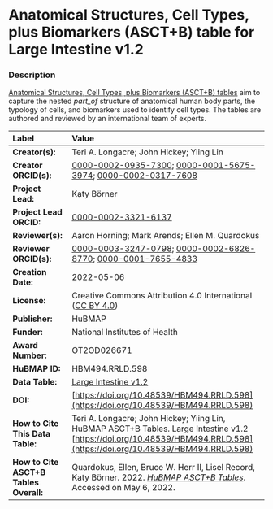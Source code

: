 # Anatomical Structures, Cell Types, plus Biomarkers (ASCT+B) table for Large Intestine v1.2

### Description
[Anatomical Structures, Cell Types, plus Biomarkers (ASCT+B) tables](https://humanatlas.io/asctb-tables) aim to capture the nested *part_of* structure of anatomical human body parts, the typology of cells, and biomarkers used to identify cell types. The tables are authored and reviewed by an international team of experts.

| Label | Value |
| :------------- |:-------------|
| **Creator(s):** | Teri A. Longacre; John Hickey; Yiing Lin |
| **Creator ORCID(s):** | [0000-0002-0935-7300](https://orcid.org/0000-0002-0935-7300); [0000-0001-5675-3974](https://orcid.org/0000-0001-5675-3974); [0000-0002-0317-7608](https://orcid.org/0000-0002-0317-7608) |
| **Project Lead:** | Katy B&ouml;rner |
| **Project Lead ORCID:** | [0000-0002-3321-6137](https://orcid.org/0000-0002-3321-6137) |
| **Reviewer(s):** | Aaron Horning; Mark Arends; Ellen M. Quardokus |
| **Reviewer ORCID(s):** |[0000-0003-3247-0798](https://orcid.org/0000-0003-3247-0798); [0000-0002-6826-8770](https://orcid.org/0000-0002-6826-8770); [0000-0001-7655-4833](https://orcid.org/0000-0001-7655-4833) |
| **Creation Date:** | 2022-05-06 |
| **License:** | Creative Commons Attribution 4.0 International ([CC BY 4.0](https://creativecommons.org/licenses/by/4.0/)) |
| **Publisher:** | HuBMAP |
| **Funder:** | National Institutes of Health |
| **Award Number:** | OT2OD026671 |
| **HuBMAP ID:** | HBM494.RRLD.598 |
| **Data Table:** | [Large Intestine v1.2](https://hubmapconsortium.github.io/ccf-releases/v1.2/asct-b/ASCT-B_VH_Large_Intestine.csv)  |
| **DOI:** |[https://doi.org/10.48539/HBM494.RRLD.598](https://doi.org/10.48539/HBM494.RRLD.598) |
| **How to Cite This Data Table:** | Teri A. Longacre; John Hickey; Yiing Lin, HuBMAP ASCT+B Tables. Large Intestine v1.2 [https://doi.org/10.48539/HBM494.RRLD.598](https://doi.org/10.48539/HBM494.RRLD.598) |
| **How to Cite ASCT+B Tables Overall:** | Quardokus, Ellen, Bruce W. Herr II, Lisel Record, Katy B&ouml;rner. 2022. [*HuBMAP ASCT+B Tables*](https://humanatlas.io/asctb-tables). Accessed on May 6, 2022. |
